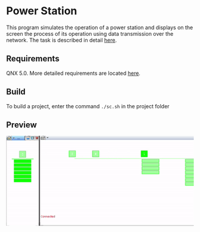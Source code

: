 # Power Station
This program simulates the operation of a power station and displays on the screen the process of its operation using data transmission over the network.
The task is described in detail [here](./Lab%203.pdf).
## Requirements
QNX 5.0. 
More detailed requirements are located [here](http://cyber.sibsutis.ru:82/ОСРВ/QNX650/!_readme.txt).
## Build
To build a project, enter the command `./sc.sh` in the project folder
## Preview
<img src="output.gif" />
